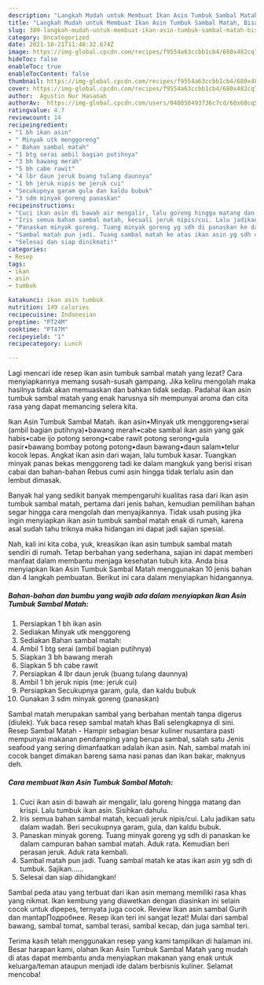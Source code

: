 ```yaml
---
description: "Langkah Mudah untuk Membuat Ikan Asin Tumbuk Sambal Matah, Bisa Manjain Lidah"
title: "Langkah Mudah untuk Membuat Ikan Asin Tumbuk Sambal Matah, Bisa Manjain Lidah"
slug: 389-langkah-mudah-untuk-membuat-ikan-asin-tumbuk-sambal-matah-bisa-manjain-lidah
category: Uncategorized
date: 2021-10-21T11:48:32.674Z
image: https://img-global.cpcdn.com/recipes/f9554a63ccbb1cb4/680x482cq70/ikan-asin-tumbuk-sambal-matah-foto-resep-utama.jpg
hideToc: false
enableToc: true
enableTocContent: false
thumbnail: https://img-global.cpcdn.com/recipes/f9554a63ccbb1cb4/680x482cq70/ikan-asin-tumbuk-sambal-matah-foto-resep-utama.jpg
cover: https://img-global.cpcdn.com/recipes/f9554a63ccbb1cb4/680x482cq70/ikan-asin-tumbuk-sambal-matah-foto-resep-utama.jpg
author:  Agustin Nur Hasanah
authorAv:  https://img-global.cpcdn.com/users/040850493736c7cd/60x60cq50/avatar.jpg
ratingvalue: 4.7
reviewcount: 14
recipeingredient:
- "1 bh ikan asin"
- " Minyak utk menggoreng"
- " Bahan sambal matah"
- "1 btg serai ambil bagian putihnya"
- "3 bh bawang merah"
- "5 bh cabe rawit"
- "4 lbr daun jeruk buang tulang daunnya"
- "1 bh jeruk nipis me jeruk cui"
- "Secukupnya garam gula dan kaldu bubuk"
- "3 sdm minyak goreng panaskan"
recipeinstructions:
- "Cuci ikan asin di bawah air mengalir, lalu goreng hingga matang dan krispi. Lalu tumbuk ikan asin. Sisihkan dahulu."
- "Iris semua bahan sambal matah, kecuali jeruk nipis/cui. Lalu jadikan satu dalam wadah. Beri secukupnya garam, gula, dan kaldu bubuk."
- "Panaskan minyak goreng. Tuang minyak goreng yg sdh di panaskan ke dalam campuran bahan sambal matah. Aduk rata. Kemudian beri perasan jeruk. Aduk rata kembali."
- "Sambal matah pun jadi. Tuang sambal matah ke atas ikan asin yg sdh di tumbuk. Sajikan......"
- "Selesai dan siap dinikmati!"
categories:
- Resep
tags:
- ikan
- asin
- tumbuk

katakunci: ikan asin tumbuk 
nutrition: 149 calories
recipecuisine: Indonesian
preptime: "PT24M"
cooktime: "PT47M"
recipeyield: "1"
recipecategory: Lunch

---
```



Lagi mencari ide resep ikan asin tumbuk sambal matah yang lezat? Cara menyiapkannya memang susah-susah gampang. Jika keliru mengolah maka hasilnya tidak akan memuaskan dan bahkan tidak sedap. Padahal ikan asin tumbuk sambal matah yang enak harusnya sih mempunyai aroma dan cita rasa yang dapat memancing selera kita.


Ikan Asin Tumbuk Sambal Matah. ikan asin•Minyak utk menggoreng•serai (ambil bagian putihnya)•bawang merah•cabe sambal ikan asin yang gak habis•cabe ijo potong serong•cabe rawit potong serong•gula pasir•bawang bombay potong potong•daun bawang•daun salam•telur kocok lepas. Angkat ikan asin dari wajan, lalu tumbuk kasar. Tuangkan minyak panas bekas menggoreng tadi ke dalam mangkuk yang berisi irisan cabai dan bahan-bahan Rebus cumi asin hingga tidak terlalu asin dan lembut dimasak.

Banyak hal yang sedikit banyak mempengaruhi kualitas rasa dari ikan asin tumbuk sambal matah, pertama dari jenis bahan, kemudian pemilihan bahan segar hingga cara mengolah dan menyajikannya. Tidak usah pusing jika ingin menyiapkan ikan asin tumbuk sambal matah enak di rumah, karena asal sudah tahu triknya maka hidangan ini dapat jadi sajian spesial.


Nah, kali ini kita coba, yuk, kreasikan ikan asin tumbuk sambal matah sendiri di rumah. Tetap berbahan yang sederhana, sajian ini dapat memberi manfaat dalam membantu menjaga kesehatan tubuh kita. Anda bisa menyiapkan Ikan Asin Tumbuk Sambal Matah menggunakan 10 jenis bahan dan 4 langkah pembuatan. Berikut ini cara dalam menyiapkan hidangannya.

<!--inarticleads1-->

##### Bahan-bahan dan bumbu yang wajib ada dalam menyiapkan Ikan Asin Tumbuk Sambal Matah:

1. Persiapkan 1 bh ikan asin
1. Sediakan  Minyak utk menggoreng
1. Sediakan  Bahan sambal matah:
1. Ambil 1 btg serai (ambil bagian putihnya)
1. Siapkan 3 bh bawang merah
1. Siapkan 5 bh cabe rawit
1. Persiapkan 4 lbr daun jeruk (buang tulang daunnya)
1. Ambil 1 bh jeruk nipis (me: jeruk cui)
1. Persiapkan Secukupnya garam, gula, dan kaldu bubuk
1. Gunakan 3 sdm minyak goreng (panaskan)


Sambal matah merupakan sambal yang berbahan mentah tanpa digerus (diulek). Yuk baca resep sambal matah khas Bali selengkapnya di sini. Resep Sambal Matah - Hampir sebagian besar kuliner nusantara pasti mempunyai makanan pendamping yang berupa sambal, salah satu Jenis seafood yang sering dimanfaatkan adalah ikan asin. Nah, sambal matah ini cocok banget dimakan bareng sama nasi panas dan ikan bakar, maknyus deh. 

<!--inarticleads2-->

##### Cara membuat Ikan Asin Tumbuk Sambal Matah:

1. Cuci ikan asin di bawah air mengalir, lalu goreng hingga matang dan krispi. Lalu tumbuk ikan asin. Sisihkan dahulu.
1. Iris semua bahan sambal matah, kecuali jeruk nipis/cui. Lalu jadikan satu dalam wadah. Beri secukupnya garam, gula, dan kaldu bubuk.
1. Panaskan minyak goreng. Tuang minyak goreng yg sdh di panaskan ke dalam campuran bahan sambal matah. Aduk rata. Kemudian beri perasan jeruk. Aduk rata kembali.
1. Sambal matah pun jadi. Tuang sambal matah ke atas ikan asin yg sdh di tumbuk. Sajikan......
1. Selesai dan siap dihidangkan!

Sambal peda atau yang terbuat dari ikan asin memang memiliki rasa khas yang nikmat. Ikan kembung yang diawetkan dengan diasinkan ini selain cocok untuk dipepes, ternyata juga cocok. Review Ikan asin sambal Gurih dan mantapПодробнее. Resep ikan teri ini sangat lezat! Mulai dari sambal bawang, sambal tomat, sambal terasi, sambal kecap, dan juga sambal teri. 

Terima kasih telah menggunakan resep yang kami tampilkan di halaman ini. Besar harapan kami, olahan Ikan Asin Tumbuk Sambal Matah yang mudah di atas dapat membantu anda menyiapkan makanan yang enak untuk keluarga/teman ataupun menjadi ide dalam berbisnis kuliner. Selamat mencoba!
